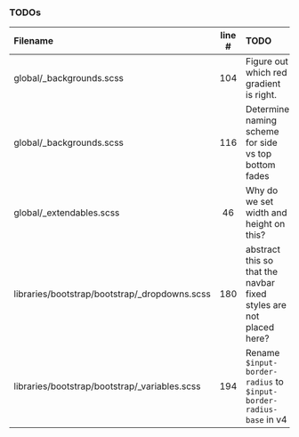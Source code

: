 ### TODOs
| Filename | line # | TODO
|:------|:------:|:------
| global/_backgrounds.scss | 104 | Figure out which red gradient is right.
| global/_backgrounds.scss | 116 | Determine naming scheme for side vs top bottom fades
| global/_extendables.scss | 46 | Why do we set width and height on this?
| libraries/bootstrap/bootstrap/_dropdowns.scss | 180 | abstract this so that the navbar fixed styles are not placed here?
| libraries/bootstrap/bootstrap/_variables.scss | 194 | Rename `$input-border-radius` to `$input-border-radius-base` in v4